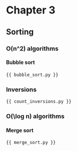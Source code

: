 # Chapter 3

## Sorting

### O(n^2) algorithms

#### Bubble sort

```
{{ bubble_sort.py }}
```

### Inversions

```
{{ count_inversions.py }}
```

### O(\log n) algorithms

#### Merge sort

```
{{ merge_sort.py }}
```

